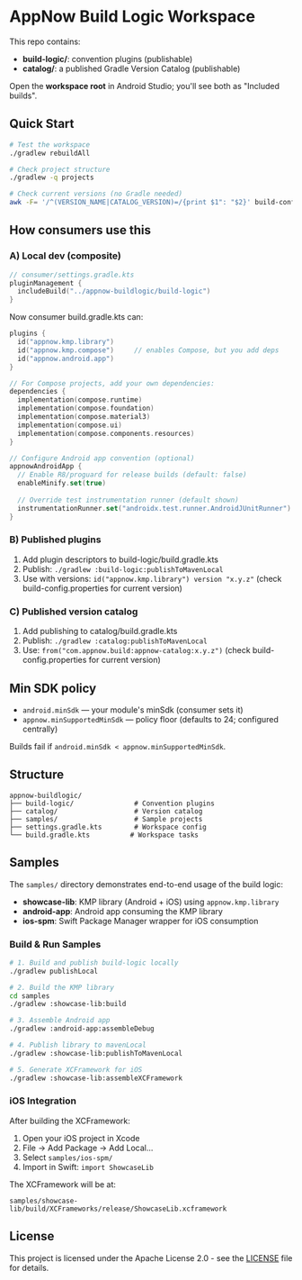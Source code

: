 # AppNow Build Logic Workspace

This repo contains:
- **build-logic/**: convention plugins (publishable)
- **catalog/**: a published Gradle Version Catalog (publishable)

Open the **workspace root** in Android Studio; you'll see both as "Included builds".

## Quick Start

```bash
# Test the workspace
./gradlew rebuildAll

# Check project structure  
./gradlew -q projects

# Check current versions (no Gradle needed)
awk -F= '/^(VERSION_NAME|CATALOG_VERSION)=/{print $1": "$2}' build-config.properties
```

## How consumers use this

### A) Local dev (composite)
```kotlin
// consumer/settings.gradle.kts
pluginManagement {
  includeBuild("../appnow-buildlogic/build-logic")
}
```

Now consumer build.gradle.kts can:
```kotlin
plugins {
  id("appnow.kmp.library")
  id("appnow.kmp.compose")     // enables Compose, but you add deps
  id("appnow.android.app")
}

// For Compose projects, add your own dependencies:
dependencies {
  implementation(compose.runtime)
  implementation(compose.foundation)
  implementation(compose.material3)
  implementation(compose.ui)
  implementation(compose.components.resources)
}

// Configure Android app convention (optional)
appnowAndroidApp {
  // Enable R8/proguard for release builds (default: false)
  enableMinify.set(true)
  
  // Override test instrumentation runner (default shown)
  instrumentationRunner.set("androidx.test.runner.AndroidJUnitRunner")
}
```

### B) Published plugins
1. Add plugin descriptors to build-logic/build.gradle.kts
2. Publish: `./gradlew :build-logic:publishToMavenLocal`
3. Use with versions: `id("appnow.kmp.library") version "x.y.z"` (check build-config.properties for current version)

### C) Published version catalog
1. Add publishing to catalog/build.gradle.kts 
2. Publish: `./gradlew :catalog:publishToMavenLocal`
3. Use: `from("com.appnow.build:appnow-catalog:x.y.z")` (check build-config.properties for current version)

## Min SDK policy
- `android.minSdk` — your module's minSdk (consumer sets it)
- `appnow.minSupportedMinSdk` — policy floor (defaults to 24; configured centrally)

Builds fail if `android.minSdk < appnow.minSupportedMinSdk`.

## Structure
```
appnow-buildlogic/
├── build-logic/               # Convention plugins
├── catalog/                   # Version catalog
├── samples/                   # Sample projects
├── settings.gradle.kts        # Workspace config
└── build.gradle.kts          # Workspace tasks
```

## Samples

The `samples/` directory demonstrates end-to-end usage of the build logic:

- **showcase-lib**: KMP library (Android + iOS) using `appnow.kmp.library`
- **android-app**: Android app consuming the KMP library
- **ios-spm**: Swift Package Manager wrapper for iOS consumption

### Build & Run Samples

```bash
# 1. Build and publish build-logic locally
./gradlew publishLocal

# 2. Build the KMP library
cd samples
./gradlew :showcase-lib:build

# 3. Assemble Android app
./gradlew :android-app:assembleDebug

# 4. Publish library to mavenLocal
./gradlew :showcase-lib:publishToMavenLocal

# 5. Generate XCFramework for iOS
./gradlew :showcase-lib:assembleXCFramework
```

### iOS Integration

After building the XCFramework:

1. Open your iOS project in Xcode
2. File → Add Package → Add Local...
3. Select `samples/ios-spm/`
4. Import in Swift: `import ShowcaseLib`

The XCFramework will be at:
```
samples/showcase-lib/build/XCFrameworks/release/ShowcaseLib.xcframework
```

## License

This project is licensed under the Apache License 2.0 - see the [LICENSE](LICENSE) file for details.
